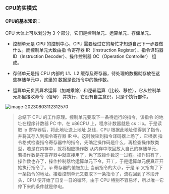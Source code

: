 ### CPU的实模式

#### CPU的基本知识：

CPU 大体上可以划分为 3 个部分，它们是控制单元、运算单元、存储单元。

- 控制单元是 CPU 的控制中心，CPU 需要经过它的帮忙才知道自己下一步要做什么。而控制单元大致由指 令寄存器 IR（Instruction Register）、指令译码器 ID（Instruction Decoder）、操作控制器 OC（Operation Controller） 组成。

- 存储单元是指 CPU 内部的 L1、L2 缓存及寄存器，待处理的数据就存放在这些存储单元中，这里的 数据是说指令中的操作数。

- 运算单元负责算术运算（加减乘除）和逻辑运算（比较、移位），它从控制单元那里接收命令（信号） 并执行，它没有自主意识，只是个执行部件。

![image-20230803112312570](https://wtsclwq.oss-cn-beijing.aliyuncs.com/image-20230803112312570.png)

> 总结下 CPU 的工作原理。控制单元要取下一条待运行的指令，该指令 的地址在程序计数器 PC 中，在 x86CPU 上，程序计数器就是 cs：ip。于是读取 ip 寄存器后，将此地址送上地址 总线，CPU 根据此地址便得到了指令，并将其存入到指令寄存器 IR 中。这时候轮到指令译码器上场了，它根据 指令格式检查指令寄存器中的指令，先确定操作码是什么，再检查操作数类型，若是在内存中，就将相应操作数 从内存中取回放入自己的存储单元，若操作数是在寄存器中就直接用了，免了取操作数这一过程。操作码有了， 操作数也齐了，操作控制器给运算单元下令，开工，于是运算单元便真正开始执行指令了。ip 寄存器的值被加上 当前指令的大小，于是 ip 又指向了下一条指令的地址。接着控制单元又要取下一条指令了，流程回到了本段开 头，CPU 便开始了日复一日的循环，由于 CPU 特别不容易坏，所以唯一它停下来的条件就是停电。

